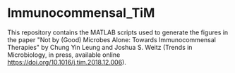 # Immunocommensal_TiM
This repository contains the MATLAB scripts used to generate the figures in the paper "Not by (Good) Microbes Alone: Towards Immunocommensal Therapies" by Chung Yin Leung and Joshua S. Weitz (Trends in Microbiology, in press, available online https://doi.org/10.1016/j.tim.2018.12.006).
